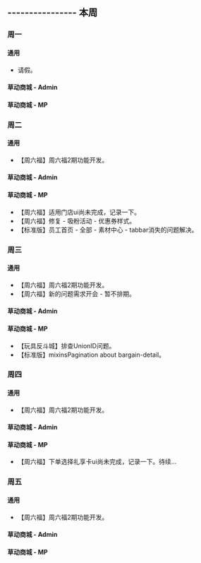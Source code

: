 ## ---------------- 本周

### 周一
#### 通用
* 请假。
#### 草动商城 - Admin
#### 草动商城 - MP

### 周二
#### 通用
* 【周六福】周六福2期功能开发。
#### 草动商城 - Admin
#### 草动商城 - MP
* 【周六福】适用门店ui尚未完成，记录一下。
* 【周六福】修复 - 吸粉活动 - 优惠券样式。
* 【标准版】员工首页 - 全部 - 素材中心 - tabbar消失的问题解决。

### 周三
#### 通用
* 【周六福】周六福2期功能开发。
* 【周六福】新的问题需求开会 - 暂不排期。
#### 草动商城 - Admin
#### 草动商城 - MP
* 【玩具反斗城】排查UnionID问题。
* 【标准版】mixinsPagination about bargain-detail。

### 周四
#### 通用
* 【周六福】周六福2期功能开发。
#### 草动商城 - Admin
#### 草动商城 - MP
* 【周六福】下单选择礼享卡ui尚未完成，记录一下。待续...

### 周五
#### 通用
* 【周六福】周六福2期功能开发。
#### 草动商城 - Admin
#### 草动商城 - MP
